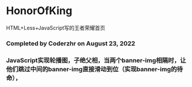 # HonorOfKing
HTML+Less+JavaScript写的王者荣耀首页

### Completed by Coderzhr on August 23, 2022


### JavaScript实现轮播图，子绝父相，当两个banner-img相隔时，让他们跳过中间的banner-img直接滑动到位（实现banner-img的待命），
